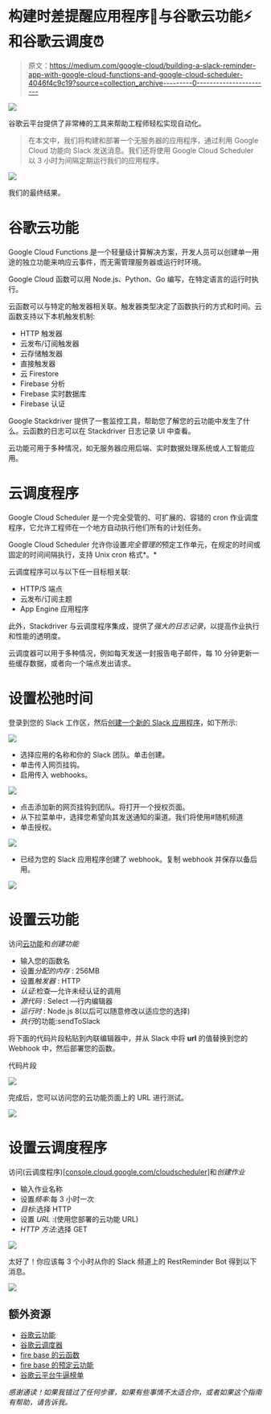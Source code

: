 # 构建时差提醒应用程序🤖与谷歌云功能⚡和谷歌云调度⏰

> 原文：<https://medium.com/google-cloud/building-a-slack-reminder-app-with-google-cloud-functions-and-google-cloud-scheduler-4046f4c9c19?source=collection_archive---------0----------------------->

![](img/a1b4bcd01caee358329d5a4ced4be506.png)

谷歌云平台提供了非常棒的工具来帮助工程师轻松实现自动化。

> 在本文中，我们将构建和部署一个无服务器的应用程序，通过利用 Google Cloud 功能向 Slack 发送消息。我们还将使用 Google Cloud Scheduler 以 3 小时为间隔定期运行我们的应用程序。

![](img/b1834b5b0df283fca00397640df8496e.png)

我们的最终结果。

# 谷歌云功能

Google Cloud Functions 是一个轻量级计算解决方案，开发人员可以创建单一用途的独立功能来响应云事件，而无需管理服务器或运行时环境。

Google Cloud 函数可以用 Node.js、Python、Go 编写，在特定语言的运行时执行。

云函数可以与特定的触发器相关联。触发器类型决定了函数执行的方式和时间。云函数支持以下本机触发机制:

*   HTTP 触发器
*   云发布/订阅触发器
*   云存储触发器
*   直接触发器
*   云 Firestore
*   Firebase 分析
*   Firebase 实时数据库
*   Firebase 认证

Google Stackdriver 提供了一套监控工具，帮助您了解您的云功能中发生了什么。云函数的日志可以在 Stackdriver 日志记录 UI 中查看。

云功能可用于多种情况，如无服务器应用后端、实时数据处理系统或人工智能应用。

# 云调度程序

Google Cloud Scheduler 是一个完全受管的、可扩展的、容错的 cron 作业调度程序，它允许工程师在一个地方自动执行他们所有的计划任务。

Google Cloud Scheduler 允许你设置*完全管理的*预定工作单元，在规定的时间或固定的时间间隔执行，支持 Unix cron 格式*。*

云调度程序可以与以下任一目标相关联:

*   HTTP/S 端点
*   云发布/订阅主题
*   App Engine 应用程序

此外，Stackdriver 与云调度程序集成，提供了*强大的日志记录*，以提高作业执行和性能的透明度。

云调度器可以用于多种情况，例如每天发送一封报告电子邮件，每 10 分钟更新一些缓存数据，或者向一个端点发出请求。

# 设置松弛时间

登录到您的 Slack 工作区，然后[创建一个新的 Slack 应用程序](https://api.slack.com/apps?new_app=1)，如下所示:

![](img/157670edd2db5094e90bc98afe808a5c.png)

*   选择应用的名称和你的 Slack 团队。单击创建。
*   单击传入网页挂钩。
*   启用传入 webhooks。

![](img/c2c08a939a9b0adb076c086eb4c7e371.png)

*   点击添加新的网页挂钩到团队。将打开一个授权页面。
*   从下拉菜单中，选择您希望向其发送通知的渠道。我们将使用#随机频道
*   单击授权。

![](img/f1fbbe2fc6dbf2f6c237885b54f7ff76.png)

*   已经为您的 Slack 应用程序创建了 webhook。复制 webhook 并保存以备后用。

![](img/51f72ff1a953ad0f2031b050e9e9a5b0.png)

# 设置云功能

访问[云功能](https://console.cloud.google.com/functions/)和*创建功能*

*   输入您的函数名
*   设置*分配的内存* : 256MB
*   设置*触发器* : HTTP
*   *认证*:检查—允许未经认证的调用
*   *源代码* : Select —行内编辑器
*   *运行时* : Node.js 8(以后可以随意修改以适应您的选择)
*   *执行*的功能:sendToSlack

将下面的代码片段粘贴到内联编辑器中，并从 Slack 中将 **url** 的值替换到您的 Webhook 中，然后部署您的函数。

代码片段

![](img/ff02f79d4fab914198d7f7adef0bd44f.png)

完成后，您可以访问您的云功能页面上的 URL 进行测试。

![](img/0711a34fb924b283f7c0e7b7909dccac.png)

# 设置云调度程序

访问(云调度程序)[[console.cloud.google.com/cloudscheduler]](https://hashnode.com/util/redirect?url=https://console.cloud.google.com/cloudscheduler])和*创建作业*

*   输入作业名称
*   设置*频率*:每 3 小时一次
*   *目标*:选择 HTTP
*   设置 *URL* :(使用您部署的云功能 URL)
*   *HTTP 方法*:选择 GET

![](img/8b489a61a5a9e28d43813f6f8bdf1b58.png)

太好了！你应该每 3 个小时从你的 Slack 频道上的 RestReminder Bot 得到以下消息。

![](img/08f2307f15c163ee4d459de5436be619.png)

## 额外资源

*   [谷歌云功能](https://cloud.google.com/functions)
*   [谷歌云调度器](https://cloud.google.com/scheduler)
*   [fire base 的云函数](https://firebase.google.com/docs/functions)
*   [fire base 的预定云功能](https://firebase.google.com/docs/functions/schedule-functions)
*   [谷歌云平台牛逼榜单](https://github.com/GoogleCloudPlatform/awesome-google-cloud)

*感谢通读！如果我错过了任何步骤，如果有些事情不太适合你，或者如果这个指南有帮助，请告诉我。*